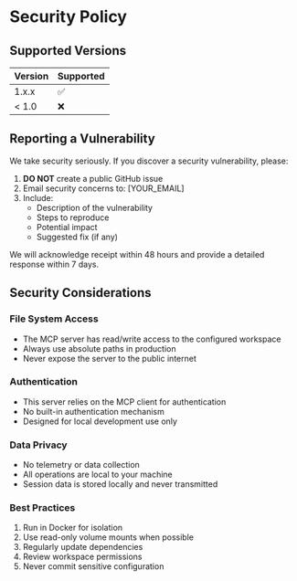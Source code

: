 # Security Policy

## Supported Versions

| Version | Supported          |
| ------- | ------------------ |
| 1.x.x   | :white_check_mark: |
| < 1.0   | :x:                |

## Reporting a Vulnerability

We take security seriously. If you discover a security vulnerability, please:

1. **DO NOT** create a public GitHub issue
2. Email security concerns to: [YOUR_EMAIL]
3. Include:
   - Description of the vulnerability
   - Steps to reproduce
   - Potential impact
   - Suggested fix (if any)

We will acknowledge receipt within 48 hours and provide a detailed response within 7 days.

## Security Considerations

### File System Access

- The MCP server has read/write access to the configured workspace
- Always use absolute paths in production
- Never expose the server to the public internet

### Authentication

- This server relies on the MCP client for authentication
- No built-in authentication mechanism
- Designed for local development use only

### Data Privacy

- No telemetry or data collection
- All operations are local to your machine
- Session data is stored locally and never transmitted

### Best Practices

1. Run in Docker for isolation
2. Use read-only volume mounts when possible
3. Regularly update dependencies
4. Review workspace permissions
5. Never commit sensitive configuration
